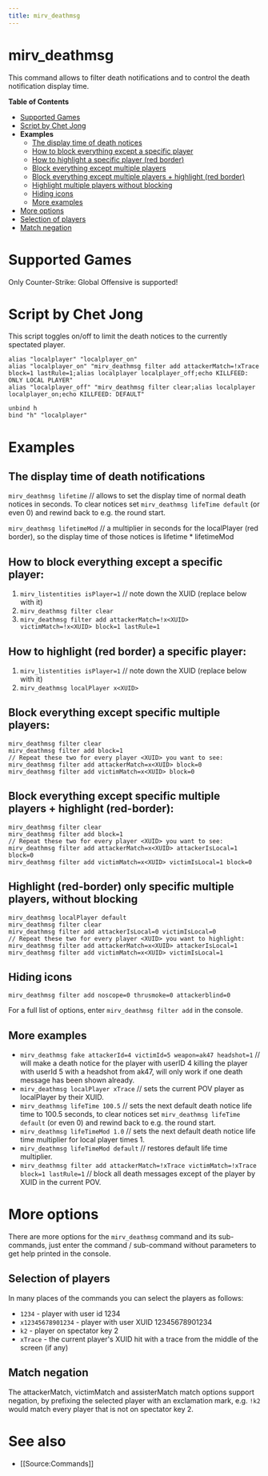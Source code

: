 ```yaml
---
title: mirv_deathmsg
---
```


# mirv_deathmsg

This command allows to filter death notifications and to control the death notification display time.

**Table of Contents**
* [Supported Games](#supported-games)
* [Script by Chet Jong](#script-by-chet-jong)
* **Examples**
  * [The display time of death notices](#the-display-time-of-death-notifications)
  * [How to block everything except a specific player](#how-to-block-everything-except-a-specific-player)
  * [How to highlight a specific player (red border)](#how-to-highlight-red-border-a-specific-player)
  * [Block everything except multiple players](#block-everything-except-specific-multiple-players)
  * [Block everything except multiple players + highlight (red border)](#block-everything-except-specific-multiple-players--highlight-red-border)
  * [Highlight multiple players without blocking](#highlight-red-border-only-specific-multiple-players-without-blocking)
  * [Hiding icons](#hiding-icons)
  * [More examples](#more-examples)
* [More options](#more-options)
* [Selection of players](#selection-of-players)
* [Match negation](#match-negation)

# Supported Games

Only Counter-Strike: Global Offensive is supported!


# Script by Chet Jong

This script toggles on/off to limit the death notices to the currently spectated player.

```
alias "localplayer" "localplayer_on"
alias "localplayer_on" "mirv_deathmsg filter add attackerMatch=!xTrace block=1 lastRule=1;alias localplayer localplayer_off;echo KILLFEED: ONLY LOCAL PLAYER"
alias "localplayer_off" "mirv_deathmsg filter clear;alias localplayer localplayer_on;echo KILLFEED: DEFAULT"

unbind h
bind "h" "localplayer" 
```

# Examples

## The display time of death notifications

`mirv_deathmsg lifetime` // allows to set the display time of normal death notices in seconds. To clear notices set `mirv_deathmsg lifeTime default` (or even 0) and rewind back to e.g. the round start.

`mirv_deathmsg lifetimeMod` // a multiplier in seconds for the localPlayer (red border), so the display time of those notices is lifetime * lifetimeMod

## How to block everything except a specific player:

1) `mirv_listentities isPlayer=1` // note down the XUID (replace <XUID> below with it)
2) `mirv_deathmsg filter clear`
3) `mirv_deathmsg filter add attackerMatch=!x<XUID> victimMatch=!x<XUID> block=1 lastRule=1`

## How to highlight (red border) a specific player:

1) `mirv_listentities isPlayer=1` // note down the XUID (replace <XUID> below with it)
2) `mirv_deathmsg localPlayer x<XUID>`

## Block everything except specific multiple players:
```
mirv_deathmsg filter clear
mirv_deathmsg filter add block=1
// Repeat these two for every player <XUID> you want to see:
mirv_deathmsg filter add attackerMatch=x<XUID> block=0
mirv_deathmsg filter add victimMatch=x<XUID> block=0
```

## Block everything except specific multiple players + highlight (red-border):
```
mirv_deathmsg filter clear
mirv_deathmsg filter add block=1
// Repeat these two for every player <XUID> you want to see:
mirv_deathmsg filter add attackerMatch=x<XUID> attackerIsLocal=1 block=0 
mirv_deathmsg filter add victimMatch=x<XUID> victimIsLocal=1 block=0
```

## Highlight (red-border) only specific multiple players, without blocking
```
mirv_deathmsg localPlayer default
mirv_deathmsg filter clear
mirv_deathmsg filter add attackerIsLocal=0 victimIsLocal=0
// Repeat these two for every player <XUID> you want to highlight:
mirv_deathmsg filter add attackerMatch=x<XUID> attackerIsLocal=1
mirv_deathmsg filter add victimMatch=x<XUID> victimIsLocal=1
```

## Hiding icons

`mirv_deathmsg filter add noscope=0 thrusmoke=0 attackerblind=0`

For a full list of options, enter `mirv_deathmsg filter add` in the console.

## More examples

* `mirv_deathmsg fake attackerId=4 victimId=5 weapon=ak47 headshot=1` // will make a death notice for the player with userID 4 killing the player with userId 5 with a headshot from ak47, will only work if one death message has been shown already.
* `mirv_deathmsg localPlayer xTrace` // sets the current POV player as localPlayer by their XUID.
* `mirv_deathmsg lifeTime 100.5` // sets the next default death notice life time to 100.5 seconds, to clear notices set `mirv_deathmsg lifeTime default` (or even 0) and rewind back to e.g. the round start.
* `mirv_deathmsg lifeTimeMod 1.0` // sets the next default death notice life time multiplier for local player times 1.
* `mirv_deathmsg lifeTimeMod default` // restores default life time multiplier.
* `mirv_deathmsg filter add attackerMatch=!xTrace victimMatch=!xTrace block=1 lastRule=1` // block all death messages except of the player by XUID in the current POV.

# More options

There are more options for the `mirv_deathmsg` command and its sub-commands, just enter the command / sub-command without parameters to get help printed in the console.

## Selection of players

In many places of the commands you can select the players as follows:
- `1234` - player with user id 1234
- `x12345678901234` - player with user XUID 12345678901234
- `k2` - player on spectator key 2
- `xTrace` - the current player's XUID hit with a trace from the middle of the screen (if any)

## Match negation

The attackerMatch, victimMatch and assisterMatch match options support negation, by prefixing the selected player with an exclamation mark, e.g. `!k2` would match every player that is not on spectator key 2.

# See also

* [[Source:Commands]]